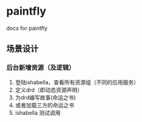 # paintfly
docs for paintfly

## 场景设计
### 后台新增资源（及逻辑）
1. 登陆ishabella，查看所有资源组（不同的应用服务）
2. 定义drd（即动态资源声明）
3. 为drd编写故事(命运之书)
4. 或者加载三方的命运之书
5. ishabella 测试调用


